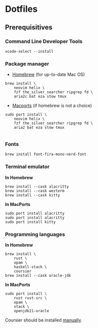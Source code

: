 # Dotfiles

## Prerequisitives

### Command Line Developer Tools

```shell
xcode-select --install
```

### Package manager 

* [Homebrew](https://brew.sh/) (for up-to-date Mac OS)

```shell 
brew install \
    neovim helix \
    fzf the_silver_searcher ripgrep fd \
    aria2c bat eza stow tmux 
```

* [Macports](https://www.macports.org/install.php) (if homebrew is not a choice)

```shell 
sudo port install \
    neovim helix \
    fzf the_silver_searcher ripgrep fd \
    aria2 bat eza stow tmux 
    
```

### Fonts

```shell
brew install font-fira-mono-nerd-font
```

### Terminal emulator

**In Homebrew**

```shell
brew install --cask alacritty
brew install --cask wezterm
brew install --cask kitty
```

**In MacPorts**

```shell
sudo port install alacritty
sudo port install alacritty
sudo port install kitty
```

### Programming languages

**In Homebrew**

```shell
brew install \
    rust \
    opam \
    haskell-stack \
    coursier
brew install --cask oracle-jdk
```
**In MacPorts**

```shell
sudo port install \
    rust rust-src \
    opam \
    stack \
    openjdk21-oracle
```
Coursier should be installed [manually](https://get-coursier.io/docs/cli-installation#macos).

